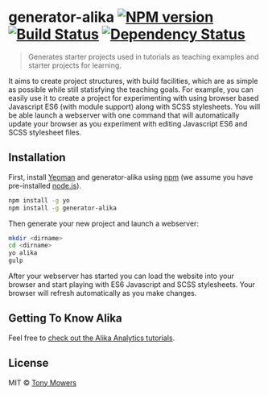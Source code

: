 # generator-alika [![NPM version][npm-image]][npm-url] [![Build Status][travis-image]][travis-url] [![Dependency Status][daviddm-image]][daviddm-url]
> Generates starter projects used in tutorials as teaching examples and starter projects for learning. 

It aims to create project structures, with build facilities, which are as simple as possible while still statisfying the teaching goals. For example, you can easily use it to create a project for experimenting with using browser based Javascript ES6 (with module support) along with SCSS stylesheets. You will be able launch a webserver with one command that will automatically update your browser as you experiment with editing Javascript ES6 and SCSS stylesheet files.

## Installation

First, install [Yeoman](http://yeoman.io) and generator-alika using [npm](https://www.npmjs.com/) (we assume you have pre-installed [node.js](https://nodejs.org/)).

```bash
npm install -g yo
npm install -g generator-alika
```

Then generate your new project and launch a webserver:

```bash
mkdir <dirname>
cd <dirname>
yo alika
gulp
```

After your webserver has started you can load the website into your browser and start playing with ES6 Javascript and SCSS stylesheets. Your browser will refresh automatically as you make changes.

## Getting To Know Alika

 Feel free to [check out the Alika Analytics tutorials](http://www.alika.ch/tutorials).

## License

MIT © [Tony Mowers](http://www.alika.ch/people/tony-mowers)


[npm-image]: https://badge.fury.io/js/generator-alika.svg
[npm-url]: https://npmjs.org/package/generator-alika
[travis-image]: https://travis-ci.org/tony-mowers/generator-alika.svg?branch=master
[travis-url]: https://travis-ci.org/tony-mowers/generator-alika
[daviddm-image]: https://david-dm.org/tony-mowers/generator-alika.svg?theme=shields.io
[daviddm-url]: https://david-dm.org/tony-mowers/generator-alika

